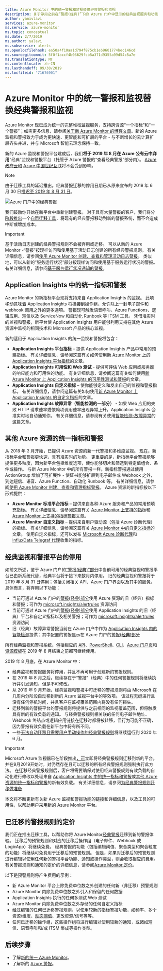```yaml
---
title: Azure Monitor 中的统一警报和监视替换经典警报和监视
description: 关于停用之前在“警报(经典)”下的 Azure 门户中显示的经典监视服务和功能的概述。 经典警报和监视包括以下内容：针对 Azure 资源的经典指标警报、针对 Application Insights 的经典指标警报、针对 Application Insights 的经典 Web 测试警报、针对 Application Insights 的经典自定义指标警报和针对 Application Insights SmartDetection v1 的经典警报
author: yanivlavi
services: azure-monitor
ms.service: azure-monitor
ms.topic: conceptual
ms.date: 2/7/2019
ms.author: yalavi
ms.subservice: alerts
ms.openlocfilehash: ea50a4f10aa1d794f875cb1eb9601774bec146cd
ms.sourcegitcommit: 5f0f1accf4b03629fcb5a371d9355a99d54c5a7e
ms.translationtype: MT
ms.contentlocale: zh-CN
ms.lasthandoff: 09/30/2019
ms.locfileid: "71676901"
---
```

# <a name="unified-alerting--monitoring-in-azure-monitor-replaces-classic-alerting--monitoring"></a>Azure Monitor 中的统一警报和监视替换经典警报和监视

Azure Monitor 现已成为统一的完整堆栈监视服务，支持跨资源“一个指标”和“一个警报”；如需更多信息，请参阅[关于新 Azure Monitor 的博客文章](https://azure.microsoft.com/blog/new-full-stack-monitoring-capabilities-in-azure-monitor/)。新的 Azure 监视和警报致力于成为更快速、更智能和可扩展的平台 - 与不断增长的云计算扩展齐头并进，并与 Microsoft 智能云理念保持一致。 

新的 Azure 监视和警报平台建成后，我们**将于 2019 年 8 月在 Azure 公有云中弃用**“经典”监视和警报平台（托管于 Azure 警报的“查看经典警报”部分内）。 [Azure 政府云和](../../azure-government/documentation-government-welcome.md) [Azure 中国世纪互联](https://docs.azure.cn/)将不会受到影响。

> [!NOTE]
> 由于迁移工具的延迟推出，经典警报迁移的停用日期已从原来宣布的 2019 年 6 月 30 日[推迟至 2019 年 8 月 31 日](https://azure.microsoft.com/updates/azure-monitor-classic-alerts-retirement-date-extended-to-august-31st-2019/)。

 ![Azure 门户中的经典警报](media/monitoring-classic-retirement/monitor-alert-screen2.png) 

我们鼓励你开始在新平台中重新创建警报。 对于具有大量警报的客户，我们将分[阶段推出](alerts-understand-migration.md#rollout-phases)一个[自愿迁移工具](alerts-using-migration-tool.md)，将现有的经典警报移动到新的警报系统，而不会造成中断或增加成本。

> [!IMPORTANT]
> 基于活动日志创建的经典警报规则不会被弃用或迁移。 可以从新的 Azure Monitor -“警报”按现样访问和使用基于活动日志创建的所有经典警报规则。 有关详细信息，请参阅[使用 Azure Monitor 创建、查看和管理活动日志警报](../../azure-monitor/platform/alerts-activity-log.md)。 类似地，可以从新的“服务运行状况”部分按现样访问和使用基于服务运行状况的警报。 有关详细信息，请参阅[基于服务运行状况通知的警报](../../azure-monitor/platform/alerts-activity-log-service-notifications.md)。

## <a name="unified-metrics-and-alerts-in-application-insights"></a>Application Insights 中的统一指标和警报

Azure Monitor 的新指标平台现将支持来自 Application Insights 的监视。 此项移动意味着 Application Insights 将挂接到操作组，允许除上一封电子邮件和 webhook 调用之外的更多选项。 警报现可触发语音呼叫、Azure Functions、逻辑应用、短信以及 ServiceNow 和自动化 Runbook 等 ITSM 工具。 凭借准实时的监视和警报，新平台使 Application Insights 用户能够利用支持在其他 Azure 资源中监视的相同技术和 Microsoft 产品的核心监视。

新的适用于 Application Insights 的统一监视和警报将包含：

- **Application Insights 平台指标** – 提供 Application Insights 产品中常用的预建指标。 有关详细信息，请参阅这篇有关如何使用[新 Azure Monitor 上的 Application Insights 平台指标](../../azure-monitor/app/pre-aggregated-metrics-log-metrics.md#pre-aggregated-metrics)的文章。
- **Application Insights 可用性和 Web 测试** - 提供可评估 Web 应用或服务器的响应能力和可用性的功能。 有关详细信息，请参阅这篇有关如何使用[新 Azure Monitor 上 Application Insights 的可用性测试和警报](../../azure-monitor/app/monitor-web-app-availability.md)的文章。
- **Application Insights 自定义指标** – 使你能够定义和发出自己的监视和警报指标。 有关详细信息，请参阅这篇有关如何使用[新 Azure Monitor 上 Application Insights 的自定义指标](../../azure-monitor/app/pre-aggregated-metrics-log-metrics.md#custom-metrics-dimensions-and-pre-aggregation)的文章。
- **Application Insights 故障异常（智能检测的一部分）** - 如果 Web 应用的失败 HTTP 请求速率或依赖项调用速率出现异常上升，Application Insights 会准实时地自动通知你。 有关详细信息，请参阅有关使用[智能检测-故障异常](https://docs.microsoft.com/azure/azure-monitor/app/proactive-failure-diagnostics)的这篇文章。

## <a name="unified-metrics-and-alerts-for-other-azure-resources"></a>其他 Azure 资源的统一指标和警报

从 2018 年 3 月开始，已提供 Azure 资源的新一代警报和多维度监视。 现在，新指标平台和警报更快速，具有准实时的功能。 更重要的是，新指标平台警报能够提供更多粒度，因为新平台包括维度选项，使你能够切片和筛选到特定值组合、条件或操作。 与新 Azure Monitor 中的所有警报一样，新指标警报通过使用 ActionGroup 增加了可扩展性 - 使证书能够扩展到电子邮件或 Webhook 之外，到达短信、语音、Azure Function、自动化 Runbook 等。 有关详细信息，请参阅[使用 Azure Monitor 创建、查看和管理指标警报](../../azure-monitor/platform/alerts-metric.md)。
Azure 资源的新指标按以下形式提供：

- **Azure Monitor 标准平台指标** – 提供来自各种 Azure 服务和产品的常用预填充指标。 有关详细信息，请参阅这篇有关 [Azure Monitor 上支持的指标](../../azure-monitor/platform/alerts-metric-near-real-time.md#metrics-and-dimensions-supported)和 [Azure Monitor 上支持的指标警报](../../azure-monitor/platform/alerts-metric-overview.md#supported-resource-types-for-metric-alerts)文章。
- **Azure Monitor 自定义指标** – 提供来自用户驱动源（包括 Azure 诊断代理）的指标。 有关详细信息，请参阅这篇有关 [Azure Monitor 中的自定义指标](../../azure-monitor/platform/metrics-custom-overview.md)的文章。 使用自定义指标，还可以发布 [Microsoft Azure 诊断代理](../../azure-monitor/platform/collect-custom-metrics-guestos-resource-manager-vm.md)和 [InfluxData Telegraf 代理](../../azure-monitor/platform/collect-custom-metrics-linux-telegraf.md)收集的指标。

## <a name="retirement-of-classic-monitoring-and-alerting-platform"></a>经典监视和警报平台的停用

如前文所述，鉴于 Azure 门户的[“警报(经典)”部分](../../azure-monitor/platform/alerts-classic.overview.md)中当前可用的经典监视和警报平台已由新系统代替，经典平台将于接下来数月内停用。
旧的经典监视和警报将于 2019 年 8 月 31 日停用；包括关闭相关 API、Azure 门户界面以及其中的服务。 具体而言，将弃用以下功能：

- 当前可通过 Azure 门户的[警报(经典)部分](../../azure-monitor/platform/alerts-classic.overview.md)使用 Azure 资源的旧（经典）指标和警报；可作为 [microsoft.insights/alertrules](https://docs.microsoft.com/rest/api/monitor/alertrules) 资源访问
- 当前可通过 Azure 门户的[警报(经典)部分](../../azure-monitor/platform/alerts-classic.overview.md)使用 Application Insights 的旧（经典）平台和自定义指标以及相关警报；可作为 [microsoft.insights/alertrules](https://docs.microsoft.com/rest/api/monitor/alertrules) 资源访问
- 旧（经典）故障异常警报当前在 Azure 门户中作为 [Application Insights 内的智能检测](../../azure-monitor/app/proactive-diagnostics.md)提供；其中配置的警报显示在 Azure 门户的[警报(经典)部分](../../azure-monitor/platform/alerts-classic.overview.md)

所有经典监视和警报系统，包括相应的 [API](https://msdn.microsoft.com/library/azure/dn931945.aspx)、[PowerShell](../../azure-monitor/platform/alerts-classic-portal.md)、[CLI](../../azure-monitor/platform/alerts-classic-portal.md)、[Azure 门户页](../../azure-monitor/platform/alerts-classic-portal.md)和[资源模板](../../azure-monitor/platform/alerts-enable-template.md)在 2019 年 8 月结束之前都可继续使用。 

2019 年 8 月底，在 Azure Monitor 中：

- 经典监视和警报服务将停用，并且不再可用于创建新的警报规则。
- 在 2019 年 8 月之后，继续存在于“警报”（经典）中的任何警报规则将继续执行并引发通知，但是不可修改。
- 从 2019 年 9 月开始，经典监视和警报中可迁移的警报规则将由 Microsoft 在几周内分阶段自动移到新的 Azure 监视平台中的等效项。 该过程无缝进行且没有任何停机时间，并且客户在监视覆盖范围内将没有任何损失。
- 迁移到新的警报平台的警报规则将提供与之前相同的监视覆盖范围，但将触发具有新的有效负载的通知。 与经典警报规则相关联的任何电子邮件地址、Webhook 终结点或逻辑应用链接在迁移时都将被转移，但行为可能不正确，因为警报有效负载在新平台中将有所不同。
- 一些[无法自动迁移且需要用户手动操作的经典警报规则](alerts-understand-migration.md#classic-alert-rules-that-will-not-be-migrated)将继续运行到 2020 年 6 月。

> [!IMPORTANT]
> Microsoft Azure 监视器已在阶段推出[，可](alerts-using-migration-tool.md)立即将经典警报规则迁移到新的平台。 并在9月2019开始时，对仍然存在且可以迁移的所有经典警报规则强制执行此方法。 在迁移经典警报规则后，客户将需要确保对使用经典警报规则有效负载的自动化进行修改以处理来自 [Application Insights 中的统一指标和警报](#unified-metrics-and-alerts-in-application-insights)或[其他 Azure 资源的统一指标和警报](#unified-metrics-and-alerts-for-other-azure-resources)的新有效负载。 有关详细信息，请参阅[为经典警报规则迁移做准备](alerts-prepare-migration.md)

本文将不断更新有关新 Azure 监视和警报功能的链接和详细信息，以及工具的可用性，以帮助用户采用新的 Azure Monitor 平台。

## <a name="pricing-for-migrated-alert-rules"></a>已迁移的警报规则的定价

我们正在推出迁移工具，以帮助你将 Azure Monitor[经典警报](../../azure-monitor/platform/alerts-classic.overview.md)迁移到新的警报体验。 迁移后的预警规则和对应的迁移后操作组（电子邮件、Webhook 或 LogicApp）将继续免费。 经典警报的功能（包括编辑阈值、聚合类型和聚合粒度的功能）将继续可免费用于迁移后的预警规则。 但是，如果对迁移后的预警规则进行编辑以使用任何新的警报平台功能、通知或操作类型，则会收取相应的费用。 有关警报规则和通知的定价的详细信息，请参阅[Azure Monitor 定价](https://azure.microsoft.com/pricing/details/monitor/)。

以下是预警规则将产生费用的示例：

- 新 Azure Monitor 平台上除免费单位数之外创建的任何新（非迁移）预警规则
- Azure Monitor 内除免费单位数之外引入和保留的任何数据
- Application Insights 执行的任何多测试 Web 测试
- Azure Monitor 内除免费单位数之外存储的任何自定义指标
- 经过编辑的任何已迁移警报规则，以使用较新的指标警报功能，如频率、多个资源/维度、[动态阈值](alerts-dynamic-thresholds.md)、更改资源/信号等等。
- 任何已迁移的操作组，这些操作组将进行编辑以使用较新的通知，或诸如短信、语音呼叫和/或 ITSM 集成等操作类型。

## <a name="next-steps"></a>后续步骤

* 了解[新的统一 Azure Monitor](../../azure-monitor/overview.md)。
* 了解新的 [Azure 警报](../../azure-monitor/platform/alerts-overview.md)。

